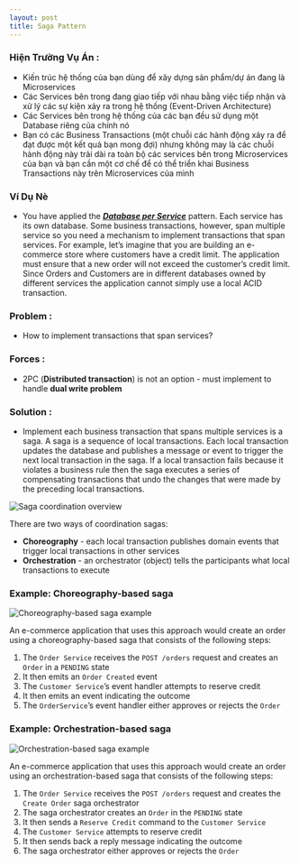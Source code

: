 ```yaml
---
layout: post
title: Saga Pattern
---
```

### Hiện Trường Vụ Án :
- Kiến trúc hệ thống của bạn dùng để xây dựng sản phẩm/dự án đang là Microservices
- Các Services bên trong đang giao tiếp với nhau bằng việc tiếp nhận và xử lý các sự kiện xảy ra trong hệ thống (Event-Driven Architecture)
- Các Services bên trong hệ thống của các bạn đều sử dụng một Database riêng của chính nó
- Bạn có các Business Transactions (một chuỗi các hành động xảy ra để đạt được một kết quả bạn mong đợi) nhưng không may là các chuỗi hành động này trải dài ra toàn bộ các services bên trong Microservices của bạn và bạn cần một cơ chế để có thể triển khai Business Transactions này trên Microservices của mình
### Ví Dụ Nè
  
- You have applied the [***Database per Service***](https://microservices.io/patterns/data/database-per-service.html) pattern. Each service has its own database. Some business transactions, however, span multiple service so you need a mechanism to implement transactions that span services. For example, let’s imagine that you are building an e-commerce store where customers have a credit limit. The application must ensure that a new order will not exceed the customer’s credit limit. Since Orders and Customers are in different databases owned by different services the application cannot simply use a local ACID transaction.

### Problem :

- How to implement transactions that span services?

### Forces :

- 2PC (**Distributed transaction**) is not an option - must implement to handle **dual write problem**

### Solution :

- Implement each business transaction that spans multiple services is a saga. A saga is a sequence of local transactions. Each local transaction updates the database and publishes a message or event to trigger the next local transaction in the saga. If a local transaction fails because it violates a business rule then the saga executes a series of compensating transactions that undo the changes that were made by the preceding local transactions.

![Saga coordination overview](https://s3-us-west-2.amazonaws.com/secure.notion-static.com/89952217-be82-4c35-bc5f-a0e766992d51/Untitled.png)

There are two ways of coordination sagas:

- **Choreography** - each local transaction publishes domain events that trigger local transactions in other services
- **Orchestration** - an orchestrator (object) tells the participants what local transactions to execute

### **Example: Choreography-based saga**

![Choreography-based saga example](https://s3-us-west-2.amazonaws.com/secure.notion-static.com/950a7357-bb55-4284-9d68-3a92d5879c6c/Untitled.png)

An e-commerce application that uses this approach would create an order using a choreography-based saga that consists of the following steps:

1. The `Order Service` receives the `POST /orders` request and creates an `Order` in a `PENDING` state
2. It then emits an `Order Created` event
3. The `Customer Service`’s event handler attempts to reserve credit
4. It then emits an event indicating the outcome
5. The `OrderService`’s event handler either approves or rejects the `Order`

### **Example: Orchestration-based saga**

![Orchestration-based saga example](https://s3-us-west-2.amazonaws.com/secure.notion-static.com/301a53ac-8439-43c2-a858-31a3251becf4/Untitled.png)

An e-commerce application that uses this approach would create an order using an orchestration-based saga that consists of the following steps:

1. The `Order Service` receives the `POST /orders` request and creates the `Create Order` saga orchestrator
2. The saga orchestrator creates an `Order` in the `PENDING` state
3. It then sends a `Reserve Credit` command to the `Customer Service`
4. The `Customer Service` attempts to reserve credit
5. It then sends back a reply message indicating the outcome
6. The saga orchestrator either approves or rejects the `Order`
